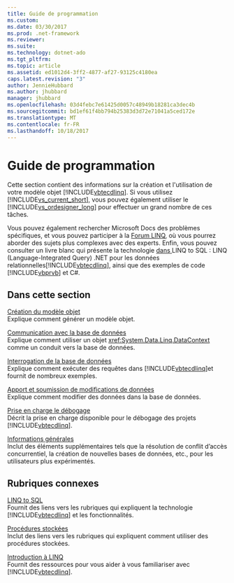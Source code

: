 ```yaml
---
title: Guide de programmation
ms.custom: 
ms.date: 03/30/2017
ms.prod: .net-framework
ms.reviewer: 
ms.suite: 
ms.technology: dotnet-ado
ms.tgt_pltfrm: 
ms.topic: article
ms.assetid: ed1012d4-3ff2-4877-af27-93125c4180ea
caps.latest.revision: "3"
author: JennieHubbard
ms.author: jhubbard
manager: jhubbard
ms.openlocfilehash: 03d4febc7e61425d0057c48949b18281ca3dec4b
ms.sourcegitcommit: bd1ef61f4bb794b25383d3d72e71041a5ced172e
ms.translationtype: MT
ms.contentlocale: fr-FR
ms.lasthandoff: 10/18/2017
---
```

# <a name="programming-guide"></a>Guide de programmation
Cette section contient des informations sur la création et l'utilisation de votre modèle objet [!INCLUDE[vbtecdlinq](../../../../../../includes/vbtecdlinq-md.md)]. Si vous utilisez [!INCLUDE[vs_current_short](../../../../../../includes/vs-current-short-md.md)], vous pouvez également utiliser le [!INCLUDE[vs_ordesigner_long](../../../../../../includes/vs-ordesigner-long-md.md)] pour effectuer un grand nombre de ces tâches.  
  
 Vous pouvez également rechercher Microsoft Docs des problèmes spécifiques, et vous pouvez participer à la [Forum LINQ](http://go.microsoft.com/fwlink/?LinkId=76488), où vous pourrez aborder des sujets plus complexes avec des experts. Enfin, vous pouvez consulter un livre blanc qui présente la technologie [ dans ](http://go.microsoft.com/fwlink/?LinkId=93205)LINQ to SQL : LINQ (Language-Integrated Query) .NET pour les données relationnelles[!INCLUDE[vbtecdlinq](../../../../../../includes/vbtecdlinq-md.md)], ainsi que des exemples de code [!INCLUDE[vbprvb](../../../../../../includes/vbprvb-md.md)] et C#.  
  
## <a name="in-this-section"></a>Dans cette section  
 [Création du modèle objet](../../../../../../docs/framework/data/adonet/sql/linq/creating-the-object-model.md)  
 Explique comment générer un modèle objet.  
  
 [Communication avec la base de données](../../../../../../docs/framework/data/adonet/sql/linq/communicating-with-the-database.md)  
 Explique comment utiliser un objet <xref:System.Data.Linq.DataContext> comme un conduit vers la base de données.  
  
 [Interrogation de la base de données](../../../../../../docs/framework/data/adonet/sql/linq/querying-the-database.md)  
 Explique comment exécuter des requêtes dans [!INCLUDE[vbtecdlinq](../../../../../../includes/vbtecdlinq-md.md)]et fournit de nombreux exemples.  
  
 [Apport et soumission de modifications de données](../../../../../../docs/framework/data/adonet/sql/linq/making-and-submitting-data-changes.md)  
 Explique comment modifier des données dans la base de données.  
  
 [Prise en charge le débogage](../../../../../../docs/framework/data/adonet/sql/linq/debugging-support.md)  
 Décrit la prise en charge disponible pour le débogage des projets [!INCLUDE[vbtecdlinq](../../../../../../includes/vbtecdlinq-md.md)].  
  
 [Informations générales](../../../../../../docs/framework/data/adonet/sql/linq/background-information.md)  
 Inclut des éléments supplémentaires tels que la résolution de conflit d’accès concurrentiel, la création de nouvelles bases de données, etc., pour les utilisateurs plus expérimentés.  
  
## <a name="related-sections"></a>Rubriques connexes  
 [LINQ to SQL](../../../../../../docs/framework/data/adonet/sql/linq/index.md)  
 Fournit des liens vers les rubriques qui expliquent la technologie [!INCLUDE[vbtecdlinq](../../../../../../includes/vbtecdlinq-md.md)] et les fonctionnalités.  
  
 [Procédures stockées](../../../../../../docs/framework/data/adonet/sql/linq/stored-procedures.md)  
 Inclut des liens vers les rubriques qui expliquent comment utiliser des procédures stockées.  
  
 [Introduction à LINQ](http://msdn.microsoft.com/library/24dddf19-12a0-4707-a4bc-eba4fa7f219e)  
 Fournit des ressources pour vous aider à vous familiariser avec [!INCLUDE[vbtecdlinq](../../../../../../includes/vbtecdlinq-md.md)].
